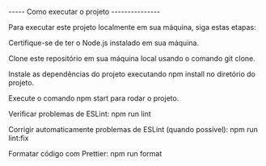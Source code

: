  ----- Como executar o projeto ---------------


Para executar este projeto localmente em sua máquina, siga estas etapas:

Certifique-se de ter o Node.js instalado em sua máquina.

Clone este repositório em sua máquina local usando o comando git clone.

Instale as dependências do projeto executando npm install no diretório do projeto.

Execute o comando npm start para rodar o projeto.

Verificar problemas de ESLint: npm run lint

Corrigir automaticamente problemas de ESLint (quando possível): npm run lint:fix

Formatar código com Prettier: npm run format
